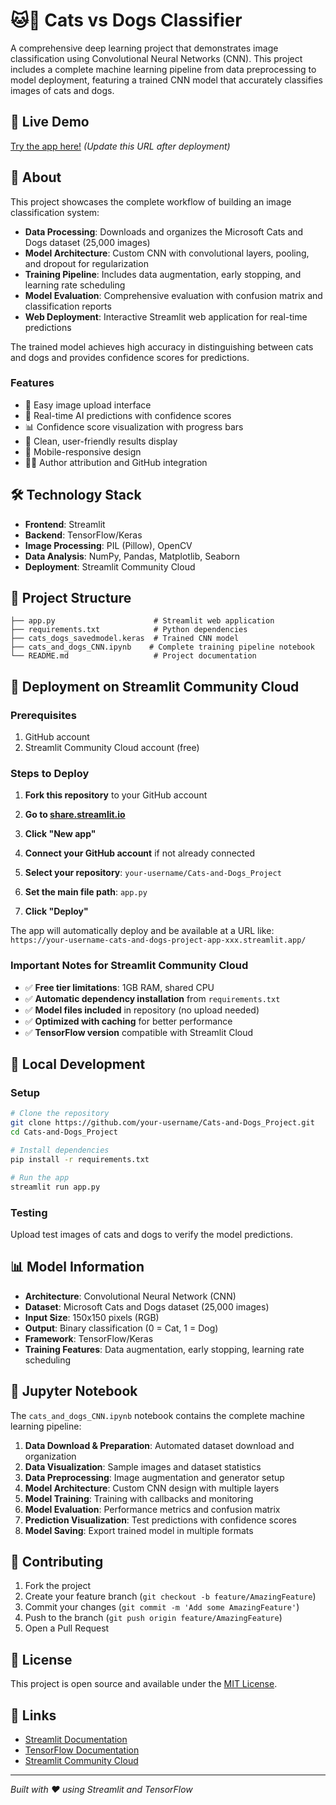 # 🐱🐶 Cats vs Dogs Classifier

A comprehensive deep learning project that demonstrates image classification using Convolutional Neural Networks (CNN). This project includes a complete machine learning pipeline from data preprocessing to model deployment, featuring a trained CNN model that accurately classifies images of cats and dogs.

## 🚀 Live Demo

[Try the app here!](your-streamlit-app-url) *(Update this URL after deployment)*

## 📖 About

This project showcases the complete workflow of building an image classification system:

- **Data Processing**: Downloads and organizes the Microsoft Cats and Dogs dataset (25,000 images)
- **Model Architecture**: Custom CNN with convolutional layers, pooling, and dropout for regularization
- **Training Pipeline**: Includes data augmentation, early stopping, and learning rate scheduling
- **Model Evaluation**: Comprehensive evaluation with confusion matrix and classification reports
- **Web Deployment**: Interactive Streamlit web application for real-time predictions

The trained model achieves high accuracy in distinguishing between cats and dogs and provides confidence scores for predictions.

### Features
- 📸 Easy image upload interface
- 🤖 Real-time AI predictions with confidence scores
- 📊 Confidence score visualization with progress bars
- 🎯 Clean, user-friendly results display
- 📱 Mobile-responsive design
- 👨‍💻 Author attribution and GitHub integration

## 🛠️ Technology Stack

- **Frontend**: Streamlit
- **Backend**: TensorFlow/Keras
- **Image Processing**: PIL (Pillow), OpenCV
- **Data Analysis**: NumPy, Pandas, Matplotlib, Seaborn
- **Deployment**: Streamlit Community Cloud

## 📁 Project Structure

```
├── app.py                      # Streamlit web application
├── requirements.txt            # Python dependencies
├── cats_dogs_savedmodel.keras  # Trained CNN model
├── cats_and_dogs_CNN.ipynb    # Complete training pipeline notebook
└── README.md                   # Project documentation
```

## 🚀 Deployment on Streamlit Community Cloud

### Prerequisites
1. GitHub account
2. Streamlit Community Cloud account (free)

### Steps to Deploy

1. **Fork this repository** to your GitHub account

2. **Go to [share.streamlit.io](https://share.streamlit.io)**

3. **Click "New app"**

4. **Connect your GitHub account** if not already connected

5. **Select your repository**: `your-username/Cats-and-Dogs_Project`

6. **Set the main file path**: `app.py`

7. **Click "Deploy"**

The app will automatically deploy and be available at a URL like: `https://your-username-cats-and-dogs-project-app-xxx.streamlit.app/`

### Important Notes for Streamlit Community Cloud

- ✅ **Free tier limitations**: 1GB RAM, shared CPU
- ✅ **Automatic dependency installation** from `requirements.txt`
- ✅ **Model files included** in repository (no upload needed)
- ✅ **Optimized with caching** for better performance
- ✅ **TensorFlow version** compatible with Streamlit Cloud

## 🔧 Local Development

### Setup
```bash
# Clone the repository
git clone https://github.com/your-username/Cats-and-Dogs_Project.git
cd Cats-and-Dogs_Project

# Install dependencies
pip install -r requirements.txt

# Run the app
streamlit run app.py
```

### Testing
Upload test images of cats and dogs to verify the model predictions.

## 📊 Model Information

- **Architecture**: Convolutional Neural Network (CNN)
- **Dataset**: Microsoft Cats and Dogs dataset (25,000 images)
- **Input Size**: 150x150 pixels (RGB)
- **Output**: Binary classification (0 = Cat, 1 = Dog)
- **Framework**: TensorFlow/Keras
- **Training Features**: Data augmentation, early stopping, learning rate scheduling

## 📓 Jupyter Notebook

The `cats_and_dogs_CNN.ipynb` notebook contains the complete machine learning pipeline:

1. **Data Download & Preparation**: Automated dataset download and organization
2. **Data Visualization**: Sample images and dataset statistics
3. **Data Preprocessing**: Image augmentation and generator setup
4. **Model Architecture**: Custom CNN design with multiple layers
5. **Model Training**: Training with callbacks and monitoring
6. **Model Evaluation**: Performance metrics and confusion matrix
7. **Prediction Visualization**: Test predictions with confidence scores
8. **Model Saving**: Export trained model in multiple formats

## 🤝 Contributing

1. Fork the project
2. Create your feature branch (`git checkout -b feature/AmazingFeature`)
3. Commit your changes (`git commit -m 'Add some AmazingFeature'`)
4. Push to the branch (`git push origin feature/AmazingFeature`)
5. Open a Pull Request

## 📝 License

This project is open source and available under the [MIT License](LICENSE).

## 🔗 Links

- [Streamlit Documentation](https://docs.streamlit.io/)
- [TensorFlow Documentation](https://www.tensorflow.org/)
- [Streamlit Community Cloud](https://streamlit.io/cloud)

---

*Built with ❤️ using Streamlit and TensorFlow*
